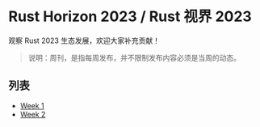 # Rust Horizon 2023 / Rust 视界 2023

观察 Rust 2023 生态发展，欢迎大家补充贡献！

> 说明：周刊，是指每周发布，并不限制发布内容必须是当周的动态。

## 列表

- [Week 1](./Week1/horizon.md)
- [Week 2](./Week2/horizon.md)